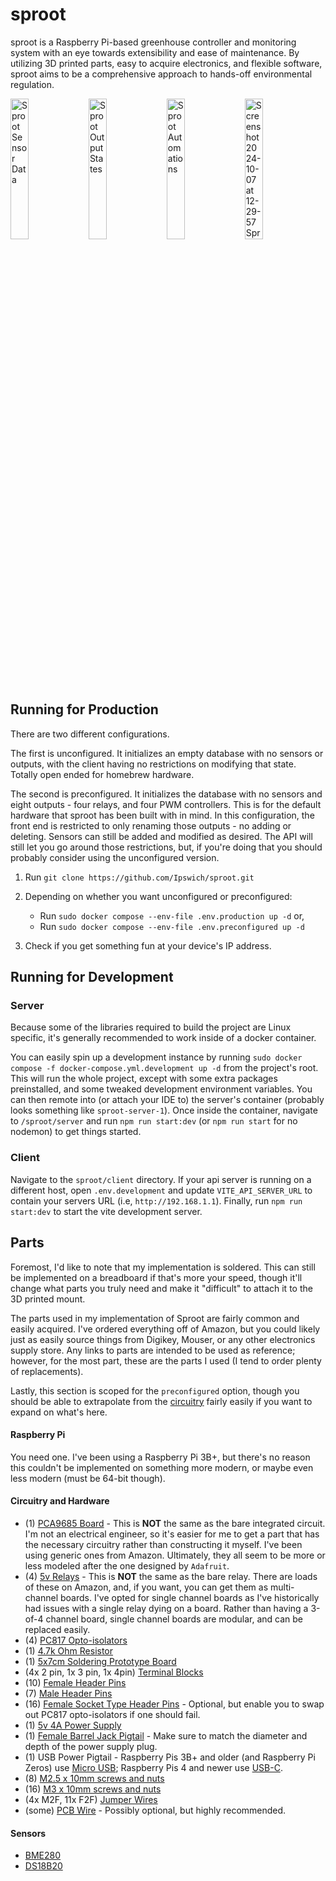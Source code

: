 # sproot

sproot is a Raspberry Pi-based greenhouse controller and monitoring system with an eye towards extensibility and ease of maintenance. By utilizing 3D printed parts, easy to acquire electronics, and flexible software, sproot aims to be a comprehensive approach to hands-off environmental regulation.
<div>
<img width="24%" alt="Sproot Sensor Data" src="https://github.com/user-attachments/assets/cfcabea1-d3f1-4c3e-8f6c-60efe2253d15">
<img width="24%" alt="Sproot Output States" src="https://github.com/user-attachments/assets/d1644bdf-5cb3-4d67-860c-a31eff10b263">
<img width="24%" alt="Sproot Automations" src="https://github.com/user-attachments/assets/65346d8b-369a-4e5e-bdfc-b3f72ad1faaa">
<img width="24%" alt="Screenshot 2024-10-07 at 12-29-57 Sproot" src="https://github.com/user-attachments/assets/d201f88c-0763-4337-b846-a01e5a2bfd29">
</div>


## Running for Production

There are two different configurations.

The first is unconfigured. It initializes an empty database with no sensors or outputs, with the client having no restrictions on modifying that state. Totally open ended for homebrew hardware.

The second is preconfigured. It initializes the database with no sensors and eight outputs - four relays, and four PWM controllers. This is for the default hardware that sproot has been built with in mind. In this configuration, the front end is restricted to only renaming those outputs - no adding or deleting. Sensors can still be added and modified as desired. The API will still let you go around those restrictions, but, if you're doing that you should probably consider using the unconfigured version.

1. Run `git clone https://github.com/Ipswich/sproot.git`

2. Depending on whether you want unconfigured or preconfigured:
   * Run `sudo docker compose --env-file .env.production up -d` or,
   * Run `sudo docker compose --env-file .env.preconfigured up -d`

3. Check if you get something fun at your device's IP address.

## Running for Development
### Server
Because some of the libraries required to build the project are Linux specific, it's generally recommended to work inside of a docker container.

You can easily spin up a development instance by running `sudo docker compose -f docker-compose.yml.development up -d` from the project's root. This will run the whole project, except with some extra packages preinstalled, and some tweaked development environment variables. You can then remote into (or attach your IDE to) the server's container (probably looks something like `sproot-server-1`). Once inside the container, navigate to `/sproot/server` and run `npm run start:dev` (or `npm run start` for no nodemon) to get things started.

### Client
Navigate to the `sproot/client` directory. If your api server is running on a different host, open `.env.development` and update `VITE_API_SERVER_URL` to contain your servers URL (i.e, `http://192.168.1.1`). Finally, run `npm run start:dev` to start the vite development server.

## Parts
Foremost, I'd like to note that my implementation is soldered. This can still be implemented on a breadboard if that's more your speed, though it'll change what parts you truly need and make it "difficult" to attach it to the 3D printed mount.

The parts used in my implementation of Sproot are fairly common and easily acquired. I've ordered everything off of Amazon, but you could likely just as easily source things from Digikey, Mouser, or any other electronics supply store. Any links to parts are intended to be used as reference; however, for the most part, these are the parts I used (I tend to order plenty of replacements).

Lastly, this section is scoped for the `preconfigured` option, though you should be able to extrapolate from the [circuitry](/schematics//Sproot%20Circuit.pdf) fairly easily if you want to expand on what's here.

#### Raspberry Pi
You need one. I've been using a Raspberry Pi 3B+, but there's no reason this couldn't be implemented on something more modern, or maybe even less modern (must be 64-bit though).

#### Circuitry and Hardware
* (1) [PCA9685 Board](https://www.amazon.com/dp/B08C9R9MZ2) - This is **NOT** the same as the bare  integrated circuit. I'm not an electrical engineer, so it's easier for me to get a part that has the necessary circuitry rather than constructing it myself. I've been using generic ones from Amazon. Ultimately, they all seem to be more or less modeled after the one designed by `Adafruit`.
* (4) [5v Relays](https://www.amazon.com/dp/B07WQH63FB) - This is **NOT** the same as the bare relay. There are loads of these on Amazon, and, if you want, you can get them as multi-channel boards. I've opted for single channel boards as I've historically had issues with a single relay dying on a board. Rather than having a 3-of-4 channel board, single channel boards are modular, and can be replaced easily.
* (4) [PC817 Opto-isolators](https://www.amazon.com/dp/B0CBKK6T3D)
* (1) [4.7k Ohm Resistor](https://www.amazon.com/dp/B07QJB3LGN)
* (1) [5x7cm Soldering Prototype Board](https://www.amazon.com/dp/B08WJCVJ1J)
* (4x 2 pin, 1x 3 pin, 1x 4pin) [Terminal Blocks](https://www.amazon.com/dp/B088LVP6ML)
* (10) [Female Header Pins](https://www.amazon.com/dp/B09MY5MJ36)
* (7) [Male Header Pins](https://www.amazon.com/dp/B06ZZN8L9S)
* (16) [Female Socket Type Header Pins](https://www.amazon.com/dp/B012ACSO4Y) - Optional, but enable you to swap out PC817 opto-isolators if one should fail.
* (1) [5v 4A Power Supply](https://www.amazon.com/dp/B087LY41PV)
* (1) [Female Barrel Jack Pigtail](https://www.amazon.com/dp/B07CWQPPTW) - Make sure to match the diameter and depth of the power supply plug.
* (1) USB Power Pigtail - Raspberry Pis 3B+ and older (and Raspberry Pi Zeros) use [Micro USB](https://www.amazon.com/dp/B09DKYPCXK); Raspberry Pis 4 and newer use [USB-C](https://www.amazon.com/dp/B0CMQ42P9Q).
* (8) [M2.5 x 10mm screws and nuts](https://www.amazon.com/dp/B09WJ4WF9K)
* (16) [M3 x 10mm screws and nuts](https://www.amazon.com/dp/B08YYZSZVP)
* (4x M2F, 11x F2F) [Jumper Wires](https://www.amazon.com/dp/B01EV70C78)
* (some) [PCB Wire](https://www.amazon.com/dp/B07TX6BX47) - Possibly optional, but highly recommended.

#### Sensors
* [BME280](https://www.amazon.com/dp/B07KR24P6P)
* [DS18B20](https://www.amazon.com/dp/B08W27W7LJ)
